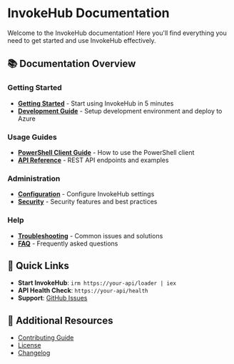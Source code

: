 # InvokeHub Documentation

Welcome to the InvokeHub documentation! Here you'll find everything you need to get started and use InvokeHub effectively.

## 📚 Documentation Overview

### Getting Started
- [**Getting Started**](getting-started.md) - Start using InvokeHub in 5 minutes
- [**Development Guide**](development.md) - Setup development environment and deploy to Azure

### Usage Guides  
- [**PowerShell Client Guide**](client-guide.md) - How to use the PowerShell client
- [**API Reference**](api-reference.md) - REST API endpoints and examples

### Administration
- [**Configuration**](configuration.md) - Configure InvokeHub settings
- [**Security**](security.md) - Security features and best practices

### Help
- [**Troubleshooting**](troubleshooting.md) - Common issues and solutions
- [**FAQ**](faq.md) - Frequently asked questions

## 🚀 Quick Links

- **Start InvokeHub**: `irm https://your-api/loader | iex`
- **API Health Check**: `https://your-api/health`
- **Support**: [GitHub Issues](https://github.com/yourusername/invokehub/issues)

## 📖 Additional Resources

- [Contributing Guide](../CONTRIBUTING.md)
- [License](../LICENSE)
- [Changelog](../CHANGELOG.md)